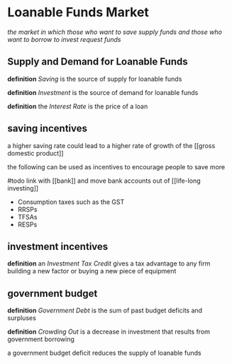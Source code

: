 # Loanable Funds Market

_the market in which those who want to save supply funds and those who want to borrow to invest request funds_

## Supply and Demand for Loanable Funds

**definition** _Saving_ is the source of supply for loanable funds

**definition** _Investment_ is the source of demand for loanable funds

**definition** the _Interest Rate_ is the price of a loan

## saving incentives

a higher saving rate could lead to a higher rate of growth of the [[gross domestic product]]

the following can be used as incentives to encourage people to save more

#todo link with [[bank]] and move bank accounts out of [[life-long investing]]

- Consumption taxes such as the GST
- RRSPs
- TFSAs
- RESPs

## investment incentives

**definition** an _Investment Tax Credit_ gives a tax advantage to any firm building a new factor or buying a new piece of equipment

## government budget

**definition** _Government Debt_ is the sum of past budget deficits and surpluses

**definition** _Crowding Out_ is a decrease in investment that results from government borrowing

a government budget deficit reduces the supply of loanable funds
